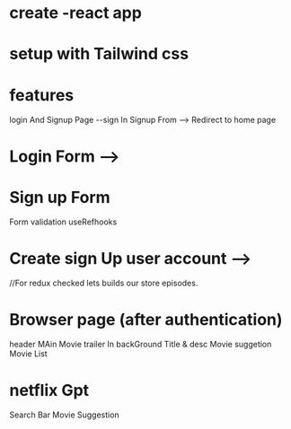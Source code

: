 # create -react app 
# setup  with Tailwind css


# features

login And Signup Page 
--sign In Signup From --> Redirect to home page 

# Login Form -->
 # Sign up Form
Form validation 
useRefhooks
  # Create sign Up user account -->




//For redux checked lets builds our store episodes.

# Browser page (after authentication)
header
MAin Movie
trailer In backGround 
Title & desc 
Movie suggetion
Movie List 



# netflix Gpt 
Search Bar
Movie Suggestion 